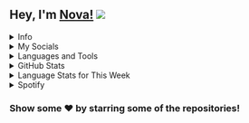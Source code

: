 ## Hey, I'm [Nova!](https://novas.quest) <img src="https://raw.githubusercontent.com/xosupernova/xosupernova/master/wave.gif" width="30px">

<details><summary>Info</summary>
<p>

- 🔭 I’m currently working on [HyberHost](https://hyberhost.com/).
- 🌱 I’m currently learning TypeScript / C#.
- 🏫 I’m currently studying [BSc (Honours) Computing and IT (Communications and Networking)](http://www.open.ac.uk/courses/computing-it/degrees/bsc-computing-it-communications-networking-q62-cnet)
- 💬 Ask me about Game Hosting.
- 📫 How to reach me: **COMING SOON**
- 😄 Pronouns: She/Her
- 😎 Fun fact: I spend almost 12 hours listening songs every day.
</p>
</details>

<details><summary>My Socials</summary>
<p>

<!-- [![Twitter: HeyJack0001](https://img.shields.io/twitter/follow/HeyJack0001?style=social)](https://twitter.com/HeyJack0001) -->
<!-- [![Linkedin: HeyJack0001](https://img.shields.io/badge/-HeyJack0001-blue?style=flat-square&logo=Linkedin&logoColor=white&link=https://www.linkedin.com/in/HeyJack0001/)](https://www.linkedin.com/in/HeyJack0001/) -->
[![GitHub xosupernova](https://img.shields.io/github/followers/xosupernova?label=follow&style=social)](https://github.com/xosupernova)
[![Website](https://img.shields.io/badge/PortfolioWebsite-lunas.quest-2648ff?style=flat-square&logo=google-chrome)](https://lunas.quest/)
<!-- [![discord](https://img.shields.io/badge/Discord-HeyJack%230001-7289DA?logo=discord)](https://discordapp.com/users/203317216106512384) -->
</p>
</details>

<details><summary>Languages and Tools</summary>
<p> 

<code><a href="https://www.javascript.com/"><img height="20" src="https://raw.githubusercontent.com/github/explore/80688e429a7d4ef2fca1e82350fe8e3517d3494d/topics/javascript/javascript.png"></a></code>
<code><a href="https://nodejs.org/"><img height="20" src="https://raw.githubusercontent.com/github/explore/80688e429a7d4ef2fca1e82350fe8e3517d3494d/topics/nodejs/nodejs.png"></a></code>
<code><a href="https://reactjs.org/"><img height="20" src="https://raw.githubusercontent.com/github/explore/80688e429a7d4ef2fca1e82350fe8e3517d3494d/topics/react/react.png"></a></code>
<code><a href="https://www.json.org/"><img height="20" src="https://raw.githubusercontent.com/github/explore/80688e429a7d4ef2fca1e82350fe8e3517d3494d/topics/json/json.png"></a></code>
<code><a href="https://es6.io/"><img height="20" src="https://raw.githubusercontent.com/github/explore/80688e429a7d4ef2fca1e82350fe8e3517d3494d/topics/es6/es6.png"></a></code>
<code><a href="https://www.docker.com/"><img height="20" src="https://raw.githubusercontent.com/github/explore/80688e429a7d4ef2fca1e82350fe8e3517d3494d/topics/docker/docker.png"></a></code>
<code><a href="https://babeljs.io/"><img height="20" src="https://raw.githubusercontent.com/github/explore/80688e429a7d4ef2fca1e82350fe8e3517d3494d/topics/babel/babel.png"></a></code>
</p>
</details>

<details><summary>GitHub Stats</summary>
<p>

<a href="https://github.com/xosupernova">
 <img align="center" src="https://github-readme-stats.vercel.app/api?username=xosupernova&show_icons=true&theme=dark&line_height=27" alt="Luna's github stats"/>
</a>
</p>
</details>

<details><summary>Language Stats for This Week</summary>
<p>

<!--START_SECTION:waka-->
![Code Time](http://img.shields.io/badge/Code%20Time-441%20hrs%2018%20mins-blue)

![Profile Views](http://img.shields.io/badge/Profile%20Views-0-blue)

**🐱 My GitHub Data** 

> 📦 558.6 kB Used in GitHub's Storage 
 > 
> 🏆 34 Contributions in the Year 2025
 > 
> 💼 Opted to Hire
 > 
> 📜 4 Public Repositories 
 > 
> 🔑 8 Private Repositories 
 > 
**I'm a Night 🦉** 

```text
🌞 Morning                0 commits           ░░░░░░░░░░░░░░░░░░░░░░░░░   00.00 % 
🌆 Daytime                66 commits          ███░░░░░░░░░░░░░░░░░░░░░░   13.20 % 
🌃 Evening                264 commits         █████████████░░░░░░░░░░░░   52.80 % 
🌙 Night                  170 commits         ████████░░░░░░░░░░░░░░░░░   34.00 % 
```
📅 **I'm Most Productive on Thursday** 

```text
Monday                   78 commits          ████░░░░░░░░░░░░░░░░░░░░░   15.60 % 
Tuesday                  69 commits          ███░░░░░░░░░░░░░░░░░░░░░░   13.80 % 
Wednesday                13 commits          █░░░░░░░░░░░░░░░░░░░░░░░░   02.60 % 
Thursday                 169 commits         ████████░░░░░░░░░░░░░░░░░   33.80 % 
Friday                   118 commits         ██████░░░░░░░░░░░░░░░░░░░   23.60 % 
Saturday                 36 commits          ██░░░░░░░░░░░░░░░░░░░░░░░   07.20 % 
Sunday                   17 commits          █░░░░░░░░░░░░░░░░░░░░░░░░   03.40 % 
```


📊 **This Week I Spent My Time On** 

```text
🕑︎ Time Zone: Europe/London

💬 Programming Languages: 
TypeScript               1 hr 58 mins        ████████████████░░░░░░░░░   64.12 % 
YAML                     29 mins             ████░░░░░░░░░░░░░░░░░░░░░   15.71 % 
Rust                     15 mins             ██░░░░░░░░░░░░░░░░░░░░░░░   08.66 % 
TOML                     14 mins             ██░░░░░░░░░░░░░░░░░░░░░░░   08.10 % 
CSS                      2 mins              ░░░░░░░░░░░░░░░░░░░░░░░░░   01.11 % 

🔥 Editors: 
VS Code                  3 hrs 4 mins        █████████████████████████   100.00 % 

🐱‍💻 Projects: 
portfolio                2 hrs 12 mins       ██████████████████░░░░░░░   71.66 % 
cli                      52 mins             ███████░░░░░░░░░░░░░░░░░░   28.34 % 

💻 Operating System: 
Windows                  3 hrs 4 mins        █████████████████████████   100.00 % 
```

**I Mostly Code in JavaScript** 

```text
JavaScript               4 repos             ████████░░░░░░░░░░░░░░░░░   33.33 % 
TypeScript               2 repos             ████░░░░░░░░░░░░░░░░░░░░░   16.67 % 
Lua                      2 repos             ████░░░░░░░░░░░░░░░░░░░░░   16.67 % 
PowerShell               1 repo              ██░░░░░░░░░░░░░░░░░░░░░░░   08.33 % 
Python                   1 repo              ██░░░░░░░░░░░░░░░░░░░░░░░   08.33 % 
```



**Timeline**

![Lines of Code chart](https://raw.githubusercontent.com/xosupernova/xosupernova/master/assets/bar_graph.png)


 Last Updated on 26/09/2025 05:34:41 UTC
<!--END_SECTION:waka-->
</p>
</details>

<details><summary>Spotify</summary>
<p>

[![spotify-github-profile](https://spotify-github-profile.vercel.app/api/view?uid=h0sd8uxnbq3rs51ob32cqilmn&cover_image=true&theme=default)](https://github.com/kittinan/spotify-github-profile)
</p>
</details>

### Show some ❤️ by starring some of the repositories!
